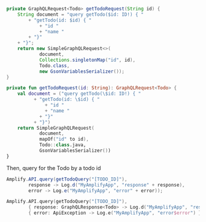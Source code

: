 <amplify-block-switcher>
<amplify-block name="Java">

```java
private GraphQLRequest<Todo> getTodoRequest(String id) {
    String document = "query getTodo($id: ID!) { "
        + "getTodo(id: $id) { "
            + "id "
            + "name "
        + "}"
    + "}";
    return new SimpleGraphQLRequest<>(
            document, 
            Collections.singletonMap("id", id), 
            Todo.class, 
            new GsonVariablesSerializer());
}
```

</amplify-block>
<amplify-block name="Kotlin">

```kotlin
private fun getTodoRequest(id: String): GraphQLRequest<Todo> {
    val document = ("query getTodo(\$id: ID!) { "
          + "getTodo(id: \$id) { "
              + "id "
              + "name "
            + "}"
          + "}")
    return SimpleGraphQLRequest(
            document,
            mapOf("id" to id),
            Todo::class.java,
            GsonVariablesSerializer())
}
```

</amplify-block>
</amplify-block-switcher>

Then, query for the Todo by a todo id

<amplify-block-switcher>
<amplify-block name="Java">

```java
Amplify.API.query(getTodoQuery("[TODO_ID]"),
        response -> Log.d("MyAmplifyApp", "response" + response),
        error -> Log.e("MyAmplifyApp", "error" + error));
```

</amplify-block>
<amplify-block name="Kotlin">

```kotlin
Amplify.API.query(getTodoQuery("[TODO_ID]"),
        { response: GraphQLResponse<Todo> -> Log.d("MyAmplifyApp", "response$response") },
        { error: ApiException -> Log.e("MyAmplifyApp", "error$error") })
```

</amplify-block>
</amplify-block-switcher>